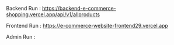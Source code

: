 Backend Run : https://backend-e-commerce-shopping.vercel.app/api/v1/allproducts

Frontend Run : https://e-commerce-website-frontend29.vercel.app

Admin Run : 
